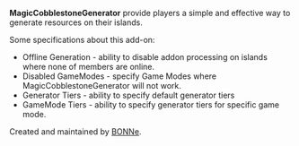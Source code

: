 **MagicCobblestoneGenerator** provide players a simple and effective way to generate resources on their islands.

Some specifications about this add-on:

- Offline Generation - ability to disable addon processing on islands where none of members are online.
- Disabled GameModes - specify Game Modes where MagicCobblestoneGenerator will not work.
- Generator Tiers - ability to specify default generator tiers
- GameMode Tiers - ability to specify generator tiers for specific game mode.

Created and maintained by [BONNe](https://github.com/BONNe).
